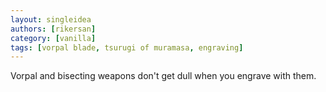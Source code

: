 ```yaml
---
layout: singleidea
authors: [rikersan]
category: [vanilla]
tags: [vorpal blade, tsurugi of muramasa, engraving]
---
```

Vorpal and bisecting weapons don't get dull when you engrave with them.
